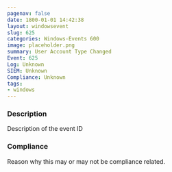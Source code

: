 ```yaml
---
pagenav: false
date: 1800-01-01 14:42:38
layout: windowsevent
slug: 625
categories: Windows-Events 600
image: placeholder.png
summary: User Account Type Changed
Event: 625
Log: Unknown
SIEM: Unknown
Compliance: Unknown
tags:
- windows
---
```


### Description

Description of the event ID

### Compliance

Reason why this may or may not be compliance related.
